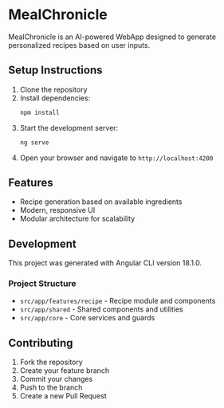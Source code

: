 # MealChronicle

MealChronicle is an AI-powered WebApp designed to generate personalized recipes based on user inputs.

## Setup Instructions

1. Clone the repository
2. Install dependencies:
   ```bash
   npm install
   ```
3. Start the development server:
   ```bash
   ng serve
   ```
4. Open your browser and navigate to `http://localhost:4200`

## Features

- Recipe generation based on available ingredients
- Modern, responsive UI
- Modular architecture for scalability

## Development

This project was generated with Angular CLI version 18.1.0.

### Project Structure

- `src/app/features/recipe` - Recipe module and components
- `src/app/shared` - Shared components and utilities
- `src/app/core` - Core services and guards

## Contributing

1. Fork the repository
2. Create your feature branch
3. Commit your changes
4. Push to the branch
5. Create a new Pull Request